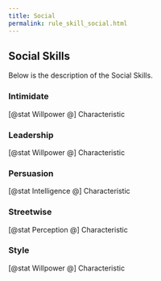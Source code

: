 ```yaml
---
title: Social
permalink: rule_skill_social.html
---
```


## Social Skills
Below is the description of the Social Skills.

### Intimidate
[@stat Willpower @] Characteristic

### Leadership
[@stat Willpower @] Characteristic

### Persuasion
[@stat Intelligence @] Characteristic

### Streetwise
[@stat Perception @] Characteristic

### Style
[@stat Willpower @] Characteristic


